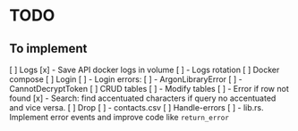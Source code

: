 # TODO

## To implement

[ ] Logs
[x] - Save API docker logs in volume
[ ] - Logs rotation
[ ] Docker compose
[ ] Login
[ ] - Login errors:
[ ]   - ArgonLibraryError
[ ]   - CannotDecryptToken
[ ] CRUD tables
[ ] - Modify tables 
[ ] - Error if row not found
[x] - Search: find accentuated characters if query no accentuated and vice versa.
[ ] Drop
[ ] - contacts.csv
[ ] Handle-errors
[ ] - lib.rs. Implement error events and improve code like `return_error`
